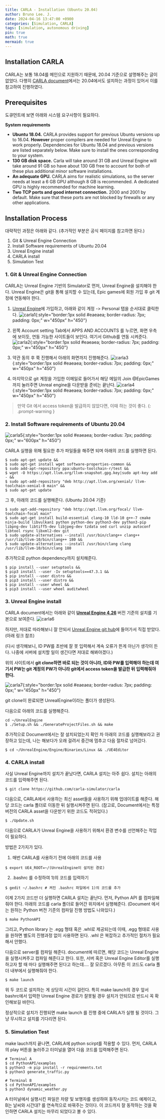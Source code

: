 ```yaml
---
title: CARLA - Installation (Ubuntu 20.04)
author: Bruno Lee. J.
date: 2024-04-16 13:47:00 +0900
categories: [Simulation, CARLA]
tags: [simulation, autonomous driving]
pin: true
math: true
mermaid: true
---
```


## Installation CARLA
CARLA는 보통 18.04를 메인으로 지원하기 때문에, 20.04 기준으로 설명해주는 글이 없었다. 다행히 [CARLA document](https://carla.readthedocs.io/en/latest/build_linux/)에서는 20.04에서도 설치하는 과정이 있어서 이를 참고하여 진행하였다.

## Prerequisites
도큐먼트에 보면 아래와 시스템 요구사항이 필요하다.

**System requirements**
- **Ubuntu 18.04.** CARLA provides support for previous Ubuntu versions up to 16.04. **However** proper compilers are needed for Unreal Engine to work properly. Dependencies for Ubuntu 18.04 and previous versions are listed separately below. Make sure to install the ones corresponding to your system.
- **130 GB disk space.** Carla will take around 31 GB and Unreal Engine will take around 91 GB so have about 130 GB free to account for both of these plus additional minor software installations.
- **An adequate GPU.** CARLA aims for realistic simulations, so the server needs at least a 6 GB GPU although 8 GB is recommended. A dedicated GPU is highly recommended for machine learning.
- **Two TCP ports and good internet connection.** 2000 and 2001 by default. Make sure that these ports are not blocked by firewalls or any other applications.


## Installation Process
대략적인 과정은 아래와 같다. (추가적인 부분은 공식 페이지를 참고하면 된다.)
1. Git & Unreal Engine Connection
2. Install Software requirements of Ubuntu 20.04
3. Unreal Engine install
4. CARLA install
5. Simulation Test

### 1. Git & Unreal Engine Connection
CARLA는 Unreal Engine 기반의 Simulator로 먼저, Unreal Engine을 설치해야 한다. Unreal Engine은 git을 통해 설치할 수 있는데, Epic games에 회원 가입 후 git 계정에 연동해야 한다.

1) [Unreal Engine](https://www.unrealengine.com/en-US/ue-on-github)에 가입하고, 아래와 같이 계정 -> Personal 탭을 순서대로 클릭한다.
![carla1](https://github.com/cotes2020/jekyll-theme-chirpy/assets/62800365/bde60400-7107-4fcc-82d2-71b77ecc6d55){:style="border:1px solid #eaeaea; border-radius: 7px; padding: 0px;" w="450px" h="450"}

2) 왼쪽 Account setting Tab에서 APPS AND ACCOUNTS 를 누르면, 화면 우측에 보이듯, 연동 가능한 사이트들이 보인다. 여기서 Github를 연동 시켜준다.
![carla2](https://github.com/cotes2020/jekyll-theme-chirpy/assets/62800365/51977859-6af7-49b5-b5d0-e0dac3777d96){:style="border:1px solid #eaeaea; border-radius: 7px; padding: 0px;" w="450px" h="450"}

3) 약관 동의 후 쭉 진행해서 아래의 화면까지 진행해준다.
![carla3](https://github.com/cotes2020/jekyll-theme-chirpy/assets/62800365/3314a2f4-3668-43d3-9139-ae449770afa0){:style="border:1px solid #eaeaea; border-radius: 7px; padding: 0px;" w="450px" h="450"}

4) 마지막으로 git 계정을 가입한 이메일로 들어가서 해당 메일의 Join @EpicGames 까지 눌러주면 Unreal engine을 다운받을 준비는 끝난다.
![carla4](https://github.com/cotes2020/jekyll-theme-chirpy/assets/62800365/3dc527f5-8263-4b7f-a41d-d16f1563250b){:style="border:1px solid #eaeaea; border-radius: 7px; padding: 0px;" w="450px" h="450"}

> 만약 Git 에서 access token을 발급하지 않았다면, 이때 하는 것이 좋다.
{: .prompt-warning }

### 2. Install Software requirements of Ubuntu 20.04
![carla5](https://github.com/cotes2020/jekyll-theme-chirpy/assets/62800365/942097e0-a787-43dc-a50d-aff30a49745a){:style="border:1px solid #eaeaea; border-radius: 7px; padding: 0px;" w="600px" h="450"}

CARLA 실행을 위해 필요한 추가 파일들을 해주면 되며 아래의 코드를 실행하면 된다.

```console
$ sudo apt-get update &&
$ sudo apt-get install wget software-properties-common &&
$ sudo add-apt-repository ppa:ubuntu-toolchain-r/test &&
$ wget -O https://apt.llvm.org/llvm-snapshot.gpg.key|sudo apt-key add - &&
$ sudo apt-add-repository "deb http://apt.llvm.org/xenial/ llvm-toolchain-xenial-8 main" &&
$ sudo apt-get update
```

그 후, 아래의 코드를 실행해준다. (Ubuntu 20.04 기준)
```console
$ sudo apt-add-repository "deb http://apt.llvm.org/focal/ llvm-toolchain-focal main"
$ sudo apt-get install build-essential clang-10 lld-10 g++-7 cmake ninja-build libvulkan1 python python-dev python3-dev python3-pip libpng-dev libtiff5-dev libjpeg-dev tzdata sed curl unzip autoconf libtool rsync libxml2-dev git
$ sudo update-alternatives --install /usr/bin/clang++ clang++ /usr/lib/llvm-10/bin/clang++ 180 &&
$ sudo update-alternatives --install /usr/bin/clang clang /usr/lib/llvm-10/bin/clang 180
```

추가적으로 python dependency까지 설치해준다.
```console
$ pip install --user setuptools &&
$ pip3 install --user -Iv setuptools==47.3.1 &&
$ pip install --user distro &&
$ pip3 install --user distro &&
$ pip install --user wheel &&
$ pip3 install --user wheel auditwheel
```

### 3. Unreal Engine install
CARLA document에서는 아래와 같이 **<u>Unreal Engine 4.26</u>** 버전 기준의 설치를 기본으로 보여준다.
![carla6](https://github.com/cotes2020/jekyll-theme-chirpy/assets/62800365/b7ecc6e2-b7c8-46ae-85c4-7fbfa5dc3775)

하지만, 저대로 따라해보니 잘 안되서 [Unreal Engine git hub](https://github.com/CarlaUnreal/UnrealEngine)에 들어가서 직접 받았다. (아래 링크 참조)

(다시 생각해보니, ID PW를 초반에 잘 못 입력해서 계속 오류가 뜬게 아닌가 생각이 든다. 나중에 서버에 설치할 일이 생긴다면 저대로 해봐야겠다.)

위의 사이트에서 **git clone하면 바로 되는 것이 아니라, ID와 PW를 입력해야 하는데 여기서 PW는 git 계정의 PW가 아니라 git에서 access token을 발급한 뒤 입력해줘야 한다.**

![carla7](https://github.com/cotes2020/jekyll-theme-chirpy/assets/62800365/5cd3d01a-a793-4db3-b262-90925a855cbc){:style="border:1px solid #eaeaea; border-radius: 7px; padding: 0px;" w="450px" h="450"}

git clone이 완료되면 UnrealEngine이라는 폴더가 생성된다.

다음으로 아래의 코드를 실행해준다.

```console
cd ~/UnrealEngine
$ ./Setup.sh && ./GenerateProjectFiles.sh && make
```

추가적으로 Document에서는 잘 설치되었는지 확인 차 아래의 코드를 실행해보라고 권장하고 있는데, 나는 해보다가 오래 걸려서 중간에 멈추고 다음 절차로 넘어갔다.
```console
$ cd ~/UnrealEngine/Engine/Binaries/Linux && ./UE4Editor
```

### 4. CARLA install
사실 Unreal Engine까지 설치가 끝났다면, CARLA 설치는 아주 쉽다.  설치는 아래의 코드를 입력해주면 된다.
```console
$ git clone https://github.com/carla-simulator/carla
```

다음으로, CARLA에서 사용하는 최신 asset들을 사용하기 위해 업데이트를 해준다. 해당 코드는 carla 폴더로 이동한 뒤 실행시켜주면 된다. (참고로, Document에서는 특정 버전의 CARLA asset을 다운받기 위한 코드도 적혀있다.)

```console
$ ./Update.sh
```

다음으로 CARLA가 Unreal Engine을 사용하기 위해서 환경 변수를 선언해주는 작업이 필요하다.

방법은 2가지가 있다.

1) 매번 CARLA를 사용하기 전에 아래의 코드를 사용

```console
$ export UE4_ROOT=~/(UnrealEngine이 설치된 경로)
```

2) .bashrc 를 수정하여 1)의 코드를 입력하기
```console
$ gedit ~/.bashrc # 켜진 .bashrc 파일에서 1)의 코드를 추가
```

이제 2가지 코드만 더 실행하면  CARLA 설치는 끝난다. 먼저, Python API 를 컴파일해줘야 한다. 아래의 코드를 carla 폴더로 들어간 위치에서 실행해준다. (Document 에서는 원하는 Python 버전 기준의 컴파일 진행 방법도 나와있다.)

```console
$ make PythonAPI
```
그리고, Python library 는 .egg 형태 혹은 .whl로 제공되는데 이때, .egg 형태로 사용을 원하면 별도의 진행과정 없이 사용하면 된다. .whl 은 복잡하고 추가적인 절차가 필요해서 안했다.

다음으로 server를 컴파일 해준다. document에 따르면, 해당 코드는 Unreal Engine을 실행시켜주고 컴파일 해준다고 한다. 또한, 서버 혹은 Unreal Engine Editor를 실행하고자 할 때 마다  실행해주면 된다고 하는데…. 잘 모르겠다. 아무튼 이 코드도  carla 폴더 내부에서 실행해줘야 한다.

```console
$ make launch
```

위 두 코드로 설치하는 게 상당히 시간이 걸린다. 특히  make launch의 경우 앞서 bashrc에서 입력한 Unreal Engine 경로가 잘못될 경우 설치가 안되므로 반드시 꼭 확인해보길 바란다.

정상적으로 설치가 진행되면 make launch 를 진행 중에 CARLA가 실행 될 것이다. 그냥 무시하고 설치를 기다리면 된다.

### 5. Simulation Test
make lauch까지 끝나면, CARLA에 python scirpt를 적용할 수 있다. 먼저, CARLA의 play 버튼을 눌러주고 터미널을 열어 다음 코드를 입력해주면 된다.

```console
# Terminal A 
$ cd PythonAPI/examples
$ python3 -m pip install -r requirements.txt
$ python3 generate_traffic.py  

# Terminal B
$ cd PythonAPI/examples
$ python3 dynamic_weather.py
```

A 터미널에서 실행시킨 파일은 차량 및 보행자를 생성하여 동작시키는 코드 예제이고, B는 날씨와 시간대? 를 연속적으로 바꿔주는 것이다. 이 코드까지 잘 동작하는 것을 확인하면 CARLA 설치는 마무리 되었다고 볼 수 있다.